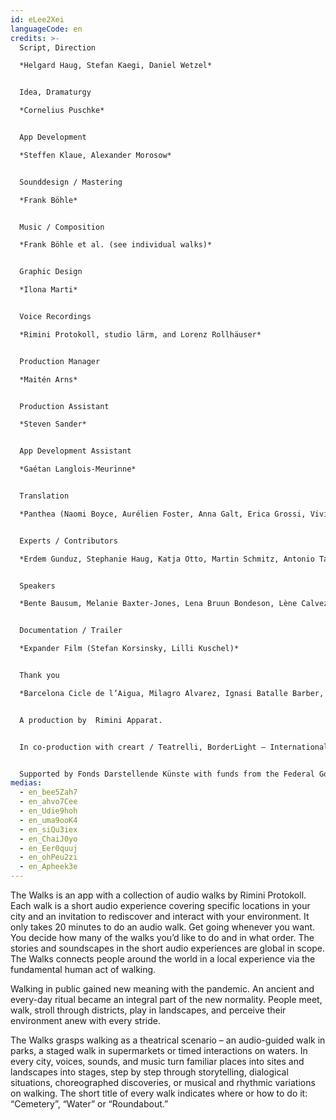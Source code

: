 ```yaml
---
id: eLee2Xei
languageCode: en
credits: >-
  Script, Direction

  *Helgard Haug, Stefan Kaegi, Daniel Wetzel*


  Idea, Dramaturgy

  *Cornelius Puschke*


  App Development

  *Steffen Klaue, Alexander Morosow*


  Sounddesign / Mastering

  *Frank Böhle*


  Music / Composition

  *Frank Böhle et al. (see individual walks)*


  Graphic Design

  *Ilona Marti*


  Voice Recordings

  *Rimini Protokoll, studio lärm, and Lorenz Rollhäuser*


  Production Manager

  *Maitén Arns*


  Production Assistant

  *Steven Sander*


  App Development Assistant

  *Gaétan Langlois-Meurinne*


  Translation

  *Panthea (Naomi Boyce, Aurélien Foster, Anna Galt, Erica Grossi, Vivian Ia, Adrien Leroux, Lianna Mark, Samuel Petit, Yanik Riedo, Lorenzo de Sabbata)*


  Experts / Contributors

  *Erdem Gunduz, Stephanie Haug, Katja Otto, Martin Schmitz, Antonio Tagliarini*


  Speakers

  *Bente Bausum, Melanie Baxter-Jones, Lena Bruun Bondeson, Lène Calvez, Maïmouna Coulibaly, Luisa Devins, Margot Gödros, Melissa Holroyd, Christiane Hommelsheim, Stéphane Hugel, Timur Isik, Mmakgosi Kgabi, Lara Körte, Koffi Kra, Alexandra Lauck, Max Lechat, Joshua Lerner, Steve Mekoudja, Lara-Sophie Milagro, Kamran Sorusch, Antonio Tagliarini, Lucie Zelger*


  Documentation / Trailer

  *Expander Film (Stefan Korsinsky, Lilli Kuschel)*


  Thank you

  *Barcelona Cicle de l’Aigua, Milagro Alvarez, Ignasi Batalle Barber, Aljoscha Begrich, Peter Breitenbach, Andreas Fischbach, Jannis Grimm (Institut für Protest und Bewegungsforschung), Ant Hampton, Lilli Kuschel, Dima Levytskyi, Jan Meuel, Barbara Morgenstern, Niki Neecke (Jardin Sonore), Ricardo Sarmiento, Hilla Steiner, Enric Tello, Valentin Wetzel, SA, Zoï Wetzel, Gustavo Ramon Wilhelmi*


  A production by  Rimini Apparat.


  In co-production with creart / Teatrelli, BorderLight – International Theatre + Fringe Festival Cleveland, European Forum Alpbach, Fondazione Armonie d’Arte, HAU – Hebbel am Ufer, Hellerau – European Centre for the Arts, International Summer Festival Kampnagel, Zona K, Festival PERSPECTIVES.


  Supported by Fonds Darstellende Künste with funds from the Federal Government Commissioner for Culture and the Media and the Senate Department for Culture and Europe.
medias:
  - en_bee5Zah7
  - en_ahvo7Cee
  - en_Udie9hoh
  - en_uma9ooK4
  - en_siQu3iex
  - en_ChaiJ0yo
  - en_Eer0quuj
  - en_ohPeu2zi
  - en_Apheek3e
---
```

The Walks is an app with a collection of audio walks by Rimini Protokoll. Each walk is a short audio experience covering specific locations in your city and an invitation to rediscover and interact with your environment. 
It only takes 20 minutes to do an audio walk. Get going whenever you want. You decide how many of the walks you’d like to do and in what order.
The stories and soundscapes in the short audio experiences are global in scope. The Walks connects people around the world in a local experience via the fundamental human act of walking.

Walking in public gained new meaning with the pandemic. An ancient and every-day ritual became an integral part of the new normality. People meet, walk, stroll through districts, play in landscapes, and perceive their environment anew with every stride.

The Walks grasps walking as a theatrical scenario – an audio-guided walk in parks, a staged walk in supermarkets or timed interactions on waters. In every city, voices, sounds, and music turn familiar places into sites and landscapes into stages, step by step through storytelling, dialogical situations, choreographed discoveries, or musical and rhythmic variations on walking. The short title of every walk indicates where or how to do it: “Cemetery”, “Water” or “Roundabout.”
